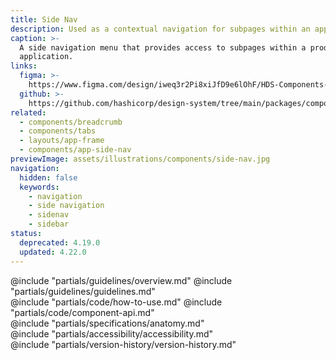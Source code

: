 ```yaml
---
title: Side Nav
description: Used as a contextual navigation for subpages within an application.
caption: >-
  A side navigation menu that provides access to subpages within a product or
  application.
links:
  figma: >-
    https://www.figma.com/design/iweq3r2Pi8xiJfD9e6lOhF/HDS-Components-v2.0?node-id=67379-82642&t=w8xQlWxzH7bwXLe2-1
  github: >-
    https://github.com/hashicorp/design-system/tree/main/packages/components/src/components/hds/side-nav
related:
  - components/breadcrumb
  - components/tabs
  - layouts/app-frame
  - components/app-side-nav
previewImage: assets/illustrations/components/side-nav.jpg
navigation:
  hidden: false
  keywords:
    - navigation
    - side navigation
    - sidenav
    - sidebar
status:
  deprecated: 4.19.0
  updated: 4.22.0
---
```


<section data-tab="Guidelines">
  @include "partials/guidelines/overview.md"
  @include "partials/guidelines/guidelines.md"
</section>

<section data-tab="Code">
  @include "partials/code/how-to-use.md"
  @include "partials/code/component-api.md"
</section>

<section data-tab="Specifications">
  @include "partials/specifications/anatomy.md"
</section>

<section data-tab="Accessibility">
  @include "partials/accessibility/accessibility.md"
</section>

<section data-tab="Version history">
  @include "partials/version-history/version-history.md"
</section>
